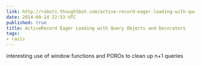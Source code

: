 ```yaml
---
link: http://robots.thoughtbot.com/active-record-eager-loading-with-query-objects-and-decorators
date: 2014-09-24 22:53 UTC
published: true
title: ActiveRecord Eager Loading with Query Objects and Decorators
tags:
- rails
---
```


interesting use of window functions and POROs to clean up n+1 queries
